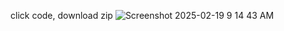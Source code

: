 click code, download zip
![Screenshot 2025-02-19 9 14 43 AM](https://github.com/user-attachments/assets/7b9ce4be-3829-4340-9ce0-c631adad895b)
